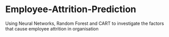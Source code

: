 # Employee-Attrition-Prediction
Using Neural Networks, Random Forest and CART to investigate the factors that cause employee attrition in organisation
